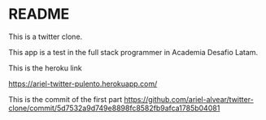 # README

This is a twitter clone.

This app is a test in the full stack programmer in Academia Desafio Latam.

This is the heroku link

https://ariel-twitter-pulento.herokuapp.com/

This is the commit of the first part 
https://github.com/ariel-alvear/twitter-clone/commit/5d7532a9d749e8898fc8582fb9afca1785b04081